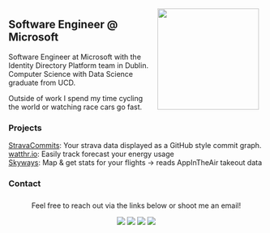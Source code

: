 <img align='right' src="http://ciaran.cicisoft.net/img/Headshot-Aug-2019.jpg" width=200 style="margin: 10px;" /> 

## Software Engineer @ Microsoft
Software Engineer at Microsoft with the Identity Directory Platform team in Dublin. Computer Science with Data Science graduate from UCD.

Outside of work I spend my time cycling the world or watching race cars go fast.

### Projects
<a href="https://stravacommits.com/">StravaCommits</a>: Your strava data displayed as a GitHub style commit graph.<br/>
<a href="https://watthr.io/">watthr.io</a>: Easily track forecast your energy usage<br/>
<a href="https://jolly-bush-0f04ea903.4.azurestaticapps.net/">Skyways</a>: Map & get stats for your flights -> reads AppInTheAir takeout data<br/>

### Contact

<p style="text-align: center; margin-top: 25px;">
    Feel free to reach out via the links below or shoot me an email!
</p>
<p style="text-align: center;">
    <a href="https://www.linkedin.com/in/ciaranbflanagan/"><img src="https://img.shields.io/badge/linkedin-%230077B5.svg?&style=for-the-badge&logo=linkedin&logoColor=white"/></a>
    <a href="https://twitter.com/ciaranpflanagan"><img src="https://img.shields.io/badge/twitter-%230077B5.svg?&style=for-the-badge&logo=twitter&logoColor=white&color=00acee"/></a>
    <a href="https://www.strava.com/athletes/32883470"><img src="https://img.shields.io/badge/strava-%230077B5.svg?&style=for-the-badge&logo=strava&logoColor=white&color=FC6100"/></a>
    <a href="mailto:ciaran@cicisoft.net"><img src="https://img.shields.io/badge/Email%20-%2300599C.svg?&style=for-the-badge&logoColor=white&color=8f9619"/></a>
</p>
